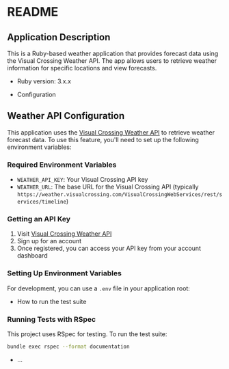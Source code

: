 # README

## Application Description

This is a Ruby-based weather application that provides forecast data using the Visual Crossing Weather API. The app allows users to retrieve weather information for specific locations and view forecasts.

* Ruby version: 3.x.x 

* Configuration
## Weather API Configuration

This application uses the [Visual Crossing Weather API](https://www.visualcrossing.com/weather-api/) to retrieve weather forecast data. To use this feature, you'll need to set up the following environment variables:

### Required Environment Variables

- `WEATHER_API_KEY`: Your Visual Crossing API key
- `WEATHER_URL`: The base URL for the Visual Crossing API (typically `https://weather.visualcrossing.com/VisualCrossingWebServices/rest/services/timeline`)

### Getting an API Key

1. Visit [Visual Crossing Weather API](https://www.visualcrossing.com/weather-api)
2. Sign up for an account
3. Once registered, you can access your API key from your account dashboard

### Setting Up Environment Variables

For development, you can use a `.env` file in your application root:

* How to run the test suite

### Running Tests with RSpec

This project uses RSpec for testing. To run the test suite:

```bash
bundle exec rspec --format documentation
```

* ...

